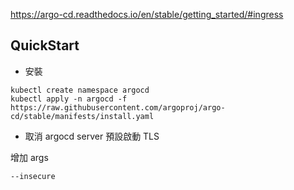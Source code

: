 https://argo-cd.readthedocs.io/en/stable/getting_started/#ingress


## QuickStart

- 安裝

```shell
kubectl create namespace argocd
kubectl apply -n argocd -f https://raw.githubusercontent.com/argoproj/argo-cd/stable/manifests/install.yaml
```

- 取消 argocd server 預設啟動 TLS

增加 args

```shell
--insecure
```